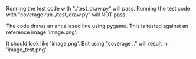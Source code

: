 
Running the test code with "./test_draw.py" will pass.
Running the test code with "coverage run ./test_draw.py" will NOT pass.

The code draws an antialiased line using pygame. This is tested against an reference image 'image.png'.

It should look like 'image.png'. But using "coverage .." will result in 'image_test.png'
